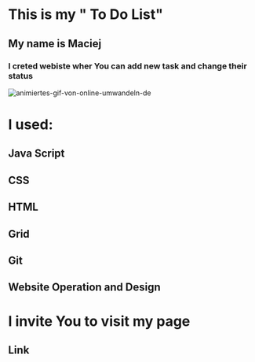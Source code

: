 # This is my " To Do List"
## My name is Maciej
### I creted webiste wher You can add new task and change their status

![animiertes-gif-von-online-umwandeln-de](https://user-images.githubusercontent.com/125219645/228025458-10baa531-cfe5-4e5f-a95e-4c0fe023189b.gif)


# I used:
## Java Script
## CSS
## HTML
## Grid
## Git
## Website Operation and Design


# I invite You to visit my page
## Link 
